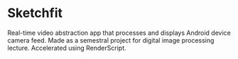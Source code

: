 # Sketchfit
Real-time video abstraction app that processes and displays Android device camera feed. Made as a semestral project for digital image processing lecture. Accelerated using RenderScript.
